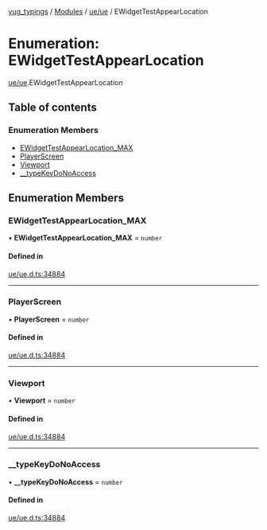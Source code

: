 [yug_typings](../README.md) / [Modules](../modules.md) / [ue/ue](../modules/ue_ue.md) / EWidgetTestAppearLocation

# Enumeration: EWidgetTestAppearLocation

[ue/ue](../modules/ue_ue.md).EWidgetTestAppearLocation

## Table of contents

### Enumeration Members

- [EWidgetTestAppearLocation\_MAX](ue_ue.EWidgetTestAppearLocation.md#ewidgettestappearlocation_max)
- [PlayerScreen](ue_ue.EWidgetTestAppearLocation.md#playerscreen)
- [Viewport](ue_ue.EWidgetTestAppearLocation.md#viewport)
- [\_\_typeKeyDoNoAccess](ue_ue.EWidgetTestAppearLocation.md#__typekeydonoaccess)

## Enumeration Members

### EWidgetTestAppearLocation\_MAX

• **EWidgetTestAppearLocation\_MAX** = `number`

#### Defined in

[ue/ue.d.ts:34884](https://github.com/YugMetaverse/yug_typings/blob/25cad34/ue/ue.d.ts#L34884)

___

### PlayerScreen

• **PlayerScreen** = `number`

#### Defined in

[ue/ue.d.ts:34884](https://github.com/YugMetaverse/yug_typings/blob/25cad34/ue/ue.d.ts#L34884)

___

### Viewport

• **Viewport** = `number`

#### Defined in

[ue/ue.d.ts:34884](https://github.com/YugMetaverse/yug_typings/blob/25cad34/ue/ue.d.ts#L34884)

___

### \_\_typeKeyDoNoAccess

• **\_\_typeKeyDoNoAccess** = `number`

#### Defined in

[ue/ue.d.ts:34884](https://github.com/YugMetaverse/yug_typings/blob/25cad34/ue/ue.d.ts#L34884)

